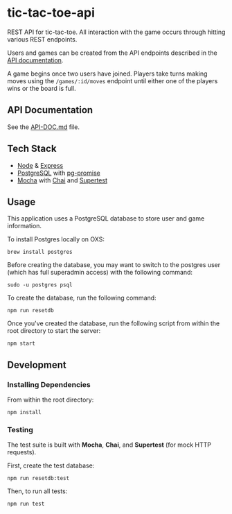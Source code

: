 # tic-tac-toe-api

REST API for tic-tac-toe. All interaction with the game occurs through hitting various REST endpoints.

Users and games can be created from the API endpoints described in the [API documentation](API-DOC.md). 

A game begins once two users have joined. Players take turns making moves using the ```/games/:id/moves``` endpoint until either one of the players wins or the board is full.

## API Documentation

See the [API-DOC.md](API-DOC.md) file.

## Tech Stack

  * [Node](https://github.com/nodejs) & [Express](https://github.com/expressjs/express)
  * [PostgreSQL](https://www.postgresql.org/) with [pg-promise](https://github.com/vitaly-t/pg-promise)
  * [Mocha](https://mochajs.org/) with [Chai](http://chaijs.com/) and [Supertest](https://www.npmjs.com/package/supertest)

## Usage

This application uses a PostgreSQL database to store user and game information.

To install Postgres locally on OXS:

```
brew install postgres
```

Before creating the database, you may want to switch to the postgres user (which has full superadmin access) with the following command:

```
sudo -u postgres psql
```

To create the database, run the following command:
```
npm run resetdb
```

Once you've created the database, run the following script from within the root directory to start the server:
```
npm start
```

## Development

### Installing Dependencies

From within the root directory:

```
npm install
```

### Testing

The test suite is built with **Mocha**, **Chai**, and **Supertest** (for mock HTTP requests). 

First, create the test database:

```
npm run resetdb:test
```

Then, to run all tests:

```
npm run test
```

